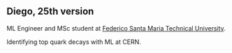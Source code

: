 ## Diego, 25th version

ML Engineer and MSc student at [Federico Santa Maria Technical University](https://usm.cl/).

Identifying top quark decays with ML at CERN.
